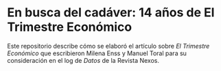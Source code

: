 # En busca del cadáver: 14 años de El Trimestre Económico

Este repositorio describe cómo se elaboró el artículo sobre *El Trimestre Económico* que escribieron Milena Enss y Manuel Toral para su consideración en el log de *Datos* de la Revista Nexos.

